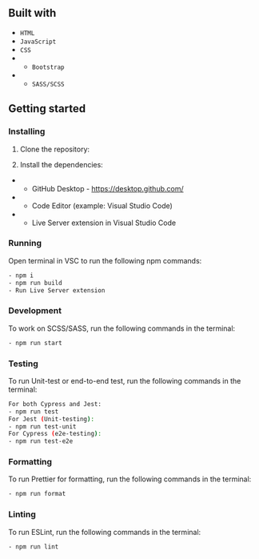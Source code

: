 ## Built with 
- ```HTML```
- ```JavaScript```
- ```CSS```
- - ```Bootstrap```
- - ```SASS/SCSS```

## Getting started 

### Installing 

1. Clone the repository: 


2. Install the dependencies: 


- - GitHub Desktop - https://desktop.github.com/
- - Code Editor (example: Visual Studio Code)
- - Live Server extension in Visual Studio Code


### Running 

Open terminal in VSC to run the following npm commands:

```bash
- npm i
- npm run build
- Run Live Server extension
```

### Development

To work on SCSS/SASS, run the following commands in the terminal:
```bash
- npm run start
```

### Testing

To run Unit-test or end-to-end test, run the following commands in the terminal:
```bash
For both Cypress and Jest:
- npm run test
For Jest (Unit-testing):
- npm run test-unit
For Cypress (e2e-testing):
- npm run test-e2e 
```

### Formatting

To run Prettier for formatting, run the following commands in the terminal:
```bash
- npm run format
```

### Linting

To run ESLint, run the following commands in the terminal:
```bash
- npm run lint
```